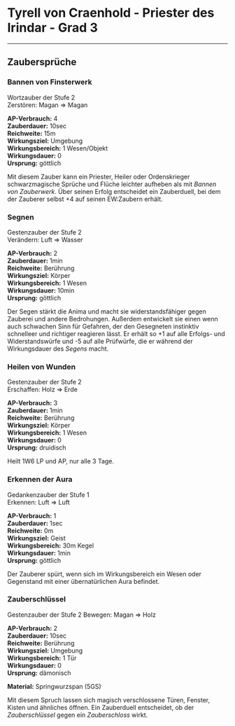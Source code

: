 # Tyrell von Craenhold - Priester des Irindar - Grad 3

---

## Zaubersprüche

### Bannen von Finsterwerk

Wortzauber der Stufe 2  
Zerstören: Magan => Magan

**AP-Verbrauch:** 4  
**Zauberdauer:** 10sec  
**Reichweite:** 15m  
**Wirkungsziel:** Umgebung  
**Wirkungsbereich:** 1 Wesen/Objekt  
**Wirkungsdauer:** 0  
**Ursprung:** göttlich

Mit diesem Zauber kann ein Priester, Heiler oder Ordenskrieger schwarzmagische Sprüche und Flüche leichter aufheben als mit _Bannen von Zauberwerk_. Über seinen Erfolg entscheidet ein Zauberduell, bei dem der Zauberer selbst +4 auf seinen EW:Zaubern erhält.

### Segnen

Gestenzauber der Stufe 2  
Verändern: Luft => Wasser

**AP-Verbrauch:** 2  
**Zauberdauer:** 1min  
**Reichweite:** Berührung  
**Wirkungsziel:** Körper  
**Wirkungsbereich:** 1 Wesen  
**Wirkungsdauer:** 10min  
**Ursprung:** göttlich

Der Segen stärkt die Anima und macht sie widerstandsfähiger gegen Zauberei und andere Bedrohungen. Außerdem entwickelt sie einen wenn auch schwachen Sinn für Gefahren, der den Gesegneten instinktiv schnelleer und richtiger reagieren lässt. Er erhält so +1 auf alle Erfolgs- und Widerstandswürfe und -5 auf alle Prüfwürfe, die er während der Wirkungsdauer des _Segens_ macht.

### Heilen von Wunden

Gestenzauber der Stufe 2  
Erschaffen: Holz => Erde

**AP-Verbrauch:** 3  
**Zauberdauer:** 1min  
**Reichweite:** Berührung  
**Wirkungsziel:** Körper  
**Wirkungsbereich:** 1 Wesen  
**Wirkungsdauer:** 0  
**Ursprung:** druidisch

Heilt 1W6 LP und AP, nur alle 3 Tage.

### Erkennen der Aura

Gedankenzauber der Stufe 1  
Erkennen: Luft => Luft

**AP-Verbrauch:** 1  
**Zauberdauer:** 1sec  
**Reichweite:** 0m  
**Wirkungsziel:** Geist  
**Wirkungsbereich:** 30m Kegel  
**Wirkungsdauer:** 1min  
**Ursprung:** göttlich

Der Zauberer spürt, wenn sich im Wirkungsbereich ein Wesen oder Gegenstand mit einer übernatürlichen Aura befindet.

### Zauberschlüssel

Gestenzauber der Stufe 2
Bewegen: Magan => Holz

**AP-Verbrauch:** 2  
**Zauberdauer:** 10sec  
**Reichweite:** Berührung  
**Wirkungsziel:** Umgebung  
**Wirkungsbereich:** 1 Tür  
**Wirkungsdauer:** 0  
**Ursprung:** dämonisch

**Material:** Springwurzspan (5GS)

Mit diesem Spruch lassen sich magisch verschlossene Türen, Fenster, Kisten und ähnliches öffnen. Ein Zauberduell entscheidet, ob der _Zauberschlüssel_ gegen ein _Zauberschloss_ wirkt.
